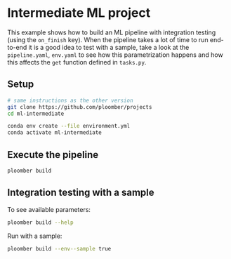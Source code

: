 # Intermediate ML project

This example shows how to build an ML pipeline with integration testing (using
the `on_finish` key). When the pipeline takes a lot of time to run end-to-end
it is a good idea to test with a sample, take a look at the `pipeline.yaml`,
`env.yaml` to see how this parametrization happens and how this affects the
`get` function defined in `tasks.py`.

## Setup

~~~bash
# same instructions as the other version
git clone https://github.com/ploomber/projects
cd ml-intermediate

conda env create --file environment.yml
conda activate ml-intermediate
~~~

## Execute the pipeline

```bash tags=["bash"]
ploomber build
```

## Integration testing with a sample

To see available parameters:

```bash tags=["bash"]
ploomber build --help
```

Run with a sample:

```bash tags=["bash"]
ploomber build --env--sample true 
```
